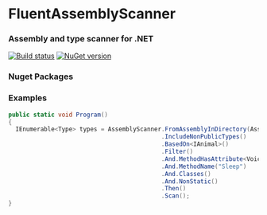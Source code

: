 # FluentAssemblyScanner

### Assembly and type scanner for .NET

[![Build status](https://ci.appveyor.com/api/projects/status/4ap8tbdpfivfeysc?svg=true)](https://ci.appveyor.com/project/osoykan/fluentassemblyscanner) [![NuGet version](https://badge.fury.io/nu/fluentassemblyscanner.svg)](https://badge.fury.io/nu/fluentassemblyscanner)
### Nuget Packages

### Examples

```csharp
public static void Program()
{
  IEnumerable<Type> types = AssemblyScanner.FromAssemblyInDirectory(AssemblyFilterFactory.All())
                                           .IncludeNonPublicTypes()
                                           .BasedOn<IAnimal>()
                                           .Filter()
                                           .And.MethodHasAttribute<VoiceAttribute>()
                                           .And.MethodName("Sleep")
                                           .And.Classes()
                                           .And.NonStatic()
                                           .Then()
                                           .Scan();
}
```
